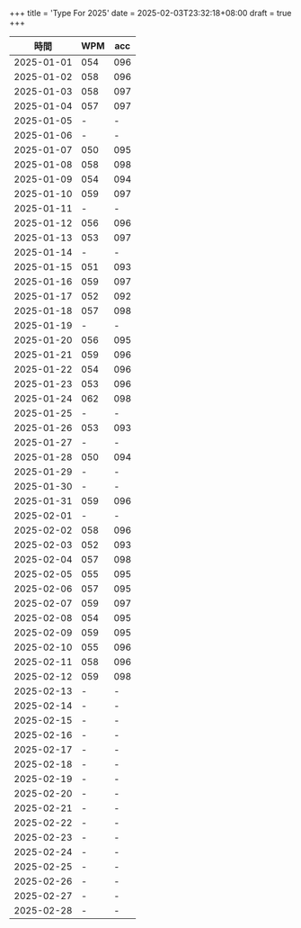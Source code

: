 +++
title = 'Type For 2025'
date = 2025-02-03T23:32:18+08:00
draft = true
+++

|    時間    |  WPM  |  acc  |
|------------|-------|-------|
| 2025-01-01 |  054  |  096  |
| 2025-01-02 |  058  |  096  |
| 2025-01-03 |  058  |  097  |
| 2025-01-04 |  057  |  097  |
| 2025-01-05 |   -   |   -   |
| 2025-01-06 |   -   |   -   |
| 2025-01-07 |  050  |  095  |
| 2025-01-08 |  058  |  098  |
| 2025-01-09 |  054  |  094  |
| 2025-01-10 |  059  |  097  |
| 2025-01-11 |   -   |   -   |
| 2025-01-12 |  056  |  096  |
| 2025-01-13 |  053  |  097  |
| 2025-01-14 |   -   |   -   |
| 2025-01-15 |  051  |  093  |
| 2025-01-16 |  059  |  097  |
| 2025-01-17 |  052  |  092  |
| 2025-01-18 |  057  |  098  |
| 2025-01-19 |   -   |   -   |
| 2025-01-20 |  056  |  095  |
| 2025-01-21 |  059  |  096  |
| 2025-01-22 |  054  |  096  |
| 2025-01-23 |  053  |  096  |
| 2025-01-24 |  062  |  098  |
| 2025-01-25 |   -   |   -   |
| 2025-01-26 |  053  |  093  |
| 2025-01-27 |   -   |   -   |
| 2025-01-28 |  050  |  094  |
| 2025-01-29 |   -   |   -   |
| 2025-01-30 |   -   |   -   |
| 2025-01-31 |  059  |  096  |
| 2025-02-01 |   -   |   -   |
| 2025-02-02 |  058  |  096  |
| 2025-02-03 |  052  |  093  |
| 2025-02-04 |  057  |  098  |
| 2025-02-05 |  055  |  095  |
| 2025-02-06 |  057  |  095  |
| 2025-02-07 |  059  |  097  |
| 2025-02-08 |  054  |  095  |
| 2025-02-09 |  059  |  095  |
| 2025-02-10 |  055  |  096  |
| 2025-02-11 |  058  |  096  |
| 2025-02-12 |  059  |  098  |
| 2025-02-13 |   -   |   -   |
| 2025-02-14 |   -   |   -   |
| 2025-02-15 |   -   |   -   |
| 2025-02-16 |   -   |   -   |
| 2025-02-17 |   -   |   -   |
| 2025-02-18 |   -   |   -   |
| 2025-02-19 |   -   |   -   |
| 2025-02-20 |   -   |   -   |
| 2025-02-21 |   -   |   -   |
| 2025-02-22 |   -   |   -   |
| 2025-02-23 |   -   |   -   |
| 2025-02-24 |   -   |   -   |
| 2025-02-25 |   -   |   -   |
| 2025-02-26 |   -   |   -   |
| 2025-02-27 |   -   |   -   |
| 2025-02-28 |   -   |   -   |
